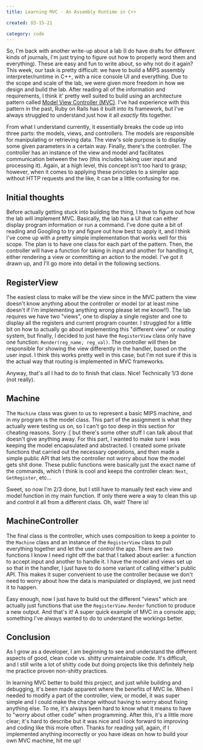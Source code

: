 ```yaml
---
title: Learning MVC - An Assembly Runtime in C++

created: 03-15-21

category: code
---
```


So, I'm back with another write-up about a lab (I do have drafts for different kinds of journals, I'm just trying to figure out how to properly word them and everything). These are easy and fun to write about, so why not do it again? This week, our task is pretty difficult: we have to build a MIPS assembly interpreter/runtime in C++, with a nice console UI and everything. Due to the scope and scale of the lab, we were given more freedom in how we design and build the lab. After reading all of the information and requirements, I think it' pretty well suited to build using an architecture pattern called [Model View Controller (MVC)](https://en.wikipedia.org/wiki/Model%E2%80%93view%E2%80%93controller). I've had experience with this pattern in the past, Ruby on Rails has it built into its framework, but I've always struggled to understand just how it all *exactly* fits together. 

From what I understand currently, it essentially breaks the code up into three parts: the models, views, and controllers. The models are responsible for manipulating or retrieving data. The view's sole purpose is to display some given parameters in a certain way. Finally, there's the controller. The controller has an instance of the view and model and facilitates communication between the two (this includes taking user input and processing it). Again, at a high level, this concept isn't too hard to grasp; however, when it comes to applying these principles to a simpler app without HTTP requests and the like, it can be a little confusing for me.

## Initial thoughts

Before actually getting stuck into building the thing, I have to figure out how the lab will implement MVC. Basically, the lab has a UI that can either display program information or run a command. I've done quite a bit of reading and Googling to try and figure out how best to apply it, and I think I've come up with a pretty simple implementation that works well for this scope. The plan is to have one class for each part of the pattern. Then, the controller will have a function for taking in input and another for handling it, either rendering a view or committing an action to the model. I've got it drawn up, and I'll go more into detail in the following sections.

## RegisterView

The easiest class to make will be the view since in the MVC pattern the view doesn't know anything about the controller or model (or at least mine doesn't if I'm implementing anything wrong please let me know!!). The lab requires we have two "views", one to display a single register and one to display all the registers and current program counter. I struggled for a little bit on how to actually go about implementing this "different view" or *routing* system, but finally, I decided to just have the `RegisterView` class only have one function: `Render(reg_name, reg_val)`. The controller will then be responsible for showing the view differently in the handler, based on the user input. I think this works pretty well in this case, but I'm not sure if this is the actual way that routing is implemented in MVC frameworks.

Anyway, that's all I had to do to finish that class. Nice! Technically 1/3 done (not really).

## Machine

The `Machine` class was given to us to represent a basic MIPS machine, and in my program is the model class. This part of the assignment is what they actually were testing us on, so I can't go too deep in this section for cheating reasons. Sorry :[ but there's some other stuff I can talk about that doesn't give anything away. For this part, I wanted to make sure I was keeping the model encapsulated and abstracted. I created some private functions that carried out the necessary operations, and then made a simple public API that lets the controller not worry about how the model gets shit done. These public functions were basically just the exact name of the commands, which I think is cool and keeps the controller clean: `Next`, `GetRegister`, etc...

Sweet, so now I'm 2/3 done, but I still have to manually test each view and model function in my main function. If only there were a way to clean this up and control it all from a different class. Oh, wait! There is!

## MachineController

The final class is the controller, which uses composition to keep a pointer to the `Machine` class and an instance of the `RegisterView` class to pull everything together and let the user *control* the app. There are two functions I know I need right off the bat that I talked about earlier: a function to accept input and another to handle it. I have the model and views set up so that in the handler, I just have to do some variant of calling either's public API. This makes it super convenient to use the controller because we don't need to worry about how the data is manipulated or displayed, we just need it to happen.

Easy enough, now I just have to build out the different "views" which are actually just functions that use the `RegisterView.Render` function to produce a new output. And that's it! A super quick example of MVC in a console app; something I've always wanted to do to understand the workings better.

## Conclusion

As I grow as a developer, I am beginning to see and understand the different aspects of good, clean code vs. shitty unmaintainable code. It's difficult, and I still write a lot of shitty code but doing projects like this definitely help me practice proven non-shitty practices.

In learning MVC better to build this project, and just while building and debugging, it's been made apparent where the benefits of MVC lie. When I needed to modify a part of the controller, view, or model, it was super simple and I could make the change without having to worry about fixing anything else. To me, it's always been hard to know what it means to have to "worry about other code" when programming. After this, it's a little more clear; it's hard to describe but it was nice and I look forward to improving and coding like this more often. Thanks for reading yall, again, if I implemented anything incorrectly or you have ideas on how to build your own MVC machine, hit me up!